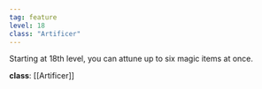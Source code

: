 ```yaml
---
tag: feature
level: 18
class: "Artificer"
---
```


Starting at 18th level, you can attune up to six magic items at once.

**class**: [[Artificer]]